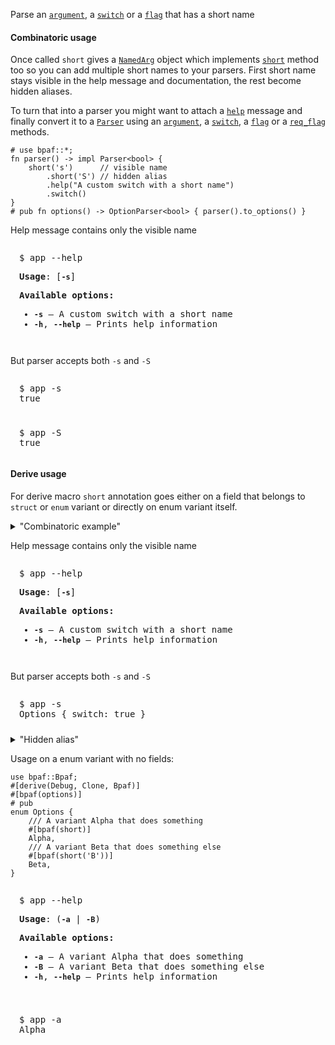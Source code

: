 Parse an [`argument`](NamedArg::argument), a [`switch`](NamedArg::switch) or a [`flag`](NamedArg::flag) that has a short name

#### Combinatoric usage

Once called `short` gives a [`NamedArg`](parsers::NamedArg) object which implements [`short`](NamedArg::short)
method too so you can add multiple short names to your parsers. First short name stays visible
in the help message and documentation, the rest become hidden aliases.

To turn that into a parser you might want to attach a [`help`](NamedArg::help) message and finally
convert it to a [`Parser`](crate::Parser) using an [`argument`](NamedArg::argument), a [`switch`](NamedArg::switch),
a [`flag`](NamedArg::flag) or a [`req_flag`](NamedArg::req_flag) methods.

``` rust,id:1
# use bpaf::*;
fn parser() -> impl Parser<bool> {
    short('s')      // visible name
        .short('S') // hidden alias
        .help("A custom switch with a short name")
        .switch()
}
# pub fn options() -> OptionParser<bool> { parser().to_options() }
```

Help message contains only the visible name

<div style="padding: 14px; background-color:var(--code-block-background-color); font-family: 'Source Code Pro', monospace; margin-bottom: 0.75em;">
$ app --help<br />

**Usage**: \[**`-s`**\]

**Available options:**
- **`-s`** &mdash; 
  A custom switch with a short name
- **`-h`**, **`--help`** &mdash; 
  Prints help information



</div>

But parser accepts both `-s` and `-S`

<div style="padding: 14px; background-color:var(--code-block-background-color); font-family: 'Source Code Pro', monospace; margin-bottom: 0.75em;">
$ app -s<br />
true
</div>

<div style="padding: 14px; background-color:var(--code-block-background-color); font-family: 'Source Code Pro', monospace; margin-bottom: 0.75em;">
$ app -S<br />
true
</div>

#### Derive usage

For derive macro `short` annotation goes either on a field that belongs to `struct` or `enum`
variant or directly on enum variant itself.

<details><summary>"Combinatoric example"</summary>

```rust
use bpaf::Bpaf;
#[derive(Debug, Clone, Bpaf)]
#[bpaf(options)]
# pub
struct Options {
    /// A custom switch with a short name
    #[bpaf(short, short('S'))]
    switch: bool,
}
```

</details>

Help message contains only the visible name

<div style="padding: 14px; background-color:var(--code-block-background-color); font-family: 'Source Code Pro', monospace; margin-bottom: 0.75em;">
$ app --help<br />

**Usage**: \[**`-s`**\]

**Available options:**
- **`-s`** &mdash; 
  A custom switch with a short name
- **`-h`**, **`--help`** &mdash; 
  Prints help information



</div>

But parser accepts both `-s` and `-S`

<div style="padding: 14px; background-color:var(--code-block-background-color); font-family: 'Source Code Pro', monospace; margin-bottom: 0.75em;">
$ app -s<br />
Options { switch: true }
</div>

<details><summary>"Hidden alias"</summary><div style="padding: 14px; background-color:var(--code-block-background-color); font-family: 'Source Code Pro', monospace; margin-bottom: 0.75em;">
$ app -S<br />
Options { switch: true }
</div></details>

Usage on a enum variant with no fields:

``` rust,id:3
use bpaf::Bpaf;
#[derive(Debug, Clone, Bpaf)]
#[bpaf(options)]
# pub
enum Options {
    /// A variant Alpha that does something
    #[bpaf(short)]
    Alpha,
    /// A variant Beta that does something else
    #[bpaf(short('B'))]
    Beta,
}
```

<div style="padding: 14px; background-color:var(--code-block-background-color); font-family: 'Source Code Pro', monospace; margin-bottom: 0.75em;">
$ app --help<br />

**Usage**: (**`-a`** | **`-B`**)

**Available options:**
- **`-a`** &mdash; 
  A variant Alpha that does something
- **`-B`** &mdash; 
  A variant Beta that does something else
- **`-h`**, **`--help`** &mdash; 
  Prints help information



</div>

<div style="padding: 14px; background-color:var(--code-block-background-color); font-family: 'Source Code Pro', monospace; margin-bottom: 0.75em;">
$ app -a<br />
Alpha
</div>
